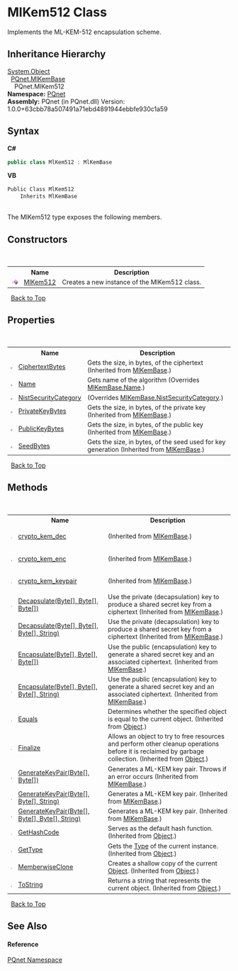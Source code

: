 # MlKem512 Class
 

Implements the ML-KEM-512 encapsulation scheme.


## Inheritance Hierarchy
<a href="https://docs.microsoft.com/dotnet/api/system.object" target="_blank" rel="noopener noreferrer">System.Object</a><br />&nbsp;&nbsp;<a href="048f1bfa-554d-653d-117e-4772fbe7d244">PQnet.MlKemBase</a><br />&nbsp;&nbsp;&nbsp;&nbsp;PQnet.MlKem512<br />
**Namespace:**&nbsp;<a href="fc4f881f-e121-9cf0-ed49-65bf6b5a005d">PQnet</a><br />**Assembly:**&nbsp;PQnet (in PQnet.dll) Version: 1.0.0+63cbb78a507491a71ebd4891944ebbfe930c1a59

## Syntax

**C#**<br />
``` C#
public class MlKem512 : MlKemBase
```

**VB**<br />
``` VB
Public Class MlKem512
	Inherits MlKemBase
```

<br />
The MlKem512 type exposes the following members.


## Constructors
&nbsp;<table><tr><th></th><th>Name</th><th>Description</th></tr><tr><td>![Public method](media/pubmethod.gif "Public method")</td><td><a href="a3322594-44b6-d8e9-b701-2cabb6a91649">MlKem512</a></td><td>
Creates a new instance of the MlKem512 class.</td></tr></table>&nbsp;
<a href="#mlkem512-class">Back to Top</a>

## Properties
&nbsp;<table><tr><th></th><th>Name</th><th>Description</th></tr><tr><td>![Public property](media/pubproperty.gif "Public property")</td><td><a href="93c38c87-7a8b-ce82-9f2c-02036c940599">CiphertextBytes</a></td><td>
Gets the size, in bytes, of the ciphertext
 (Inherited from <a href="048f1bfa-554d-653d-117e-4772fbe7d244">MlKemBase</a>.)</td></tr><tr><td>![Public property](media/pubproperty.gif "Public property")</td><td><a href="ff0dcd11-def2-0914-767f-e5a52e0914c6">Name</a></td><td>
Gets name of the algorithm
 (Overrides <a href="fe7b958e-3025-1129-be44-2c491e8076ac">MlKemBase.Name</a>.)</td></tr><tr><td>![Public property](media/pubproperty.gif "Public property")</td><td><a href="8eba5b78-019c-f410-7ca7-f2a5679cb60e">NistSecurityCategory</a></td><td> (Overrides <a href="7bb3c241-2a71-7a1d-596b-abc3bcc714d9">MlKemBase.NistSecurityCategory</a>.)</td></tr><tr><td>![Public property](media/pubproperty.gif "Public property")</td><td><a href="d5d7893f-bda4-8a4e-3b43-978582e9bf55">PrivateKeyBytes</a></td><td>
Gets the size, in bytes, of the private key
 (Inherited from <a href="048f1bfa-554d-653d-117e-4772fbe7d244">MlKemBase</a>.)</td></tr><tr><td>![Public property](media/pubproperty.gif "Public property")</td><td><a href="ae19e6b8-d036-8800-e3c4-89b479e1c371">PublicKeyBytes</a></td><td>
Gets the size, in bytes, of the public key
 (Inherited from <a href="048f1bfa-554d-653d-117e-4772fbe7d244">MlKemBase</a>.)</td></tr><tr><td>![Public property](media/pubproperty.gif "Public property")</td><td><a href="eb19e6b5-634c-ba51-96e9-0cc35e89da46">SeedBytes</a></td><td>
Gets the size, in bytes, of the seed used for key generation
 (Inherited from <a href="048f1bfa-554d-653d-117e-4772fbe7d244">MlKemBase</a>.)</td></tr></table>&nbsp;
<a href="#mlkem512-class">Back to Top</a>

## Methods
&nbsp;<table><tr><th></th><th>Name</th><th>Description</th></tr><tr><td>![Public method](media/pubmethod.gif "Public method")</td><td><a href="90d2db21-f625-95a2-a589-ea439c0f3794">crypto_kem_dec</a></td><td>

 (Inherited from <a href="048f1bfa-554d-653d-117e-4772fbe7d244">MlKemBase</a>.)</td></tr><tr><td>![Public method](media/pubmethod.gif "Public method")</td><td><a href="3dd368fd-e916-5885-f727-e13ba7785029">crypto_kem_enc</a></td><td>

 (Inherited from <a href="048f1bfa-554d-653d-117e-4772fbe7d244">MlKemBase</a>.)</td></tr><tr><td>![Public method](media/pubmethod.gif "Public method")</td><td><a href="2cf38dce-72ed-1948-acba-662053f38f87">crypto_kem_keypair</a></td><td>

 (Inherited from <a href="048f1bfa-554d-653d-117e-4772fbe7d244">MlKemBase</a>.)</td></tr><tr><td>![Public method](media/pubmethod.gif "Public method")</td><td><a href="e98dd1e0-1d13-2bad-e4f0-b7020558e9b0">Decapsulate(Byte[], Byte[], Byte[])</a></td><td>
Use the private (decapsulation) key to produce a shared secret key from a ciphertext
 (Inherited from <a href="048f1bfa-554d-653d-117e-4772fbe7d244">MlKemBase</a>.)</td></tr><tr><td>![Public method](media/pubmethod.gif "Public method")</td><td><a href="b14fe40d-5993-6664-624c-f3153eb702d8">Decapsulate(Byte[], Byte[], Byte[], String)</a></td><td>
Use the private (decapsulation) key to produce a shared secret key from a ciphertext
 (Inherited from <a href="048f1bfa-554d-653d-117e-4772fbe7d244">MlKemBase</a>.)</td></tr><tr><td>![Public method](media/pubmethod.gif "Public method")</td><td><a href="74e96338-99a7-10b8-9898-27b9ec94ab35">Encapsulate(Byte[], Byte[], Byte[])</a></td><td>
Use the public (encapsulation) key to generate a shared secret key and an associated ciphertext.
 (Inherited from <a href="048f1bfa-554d-653d-117e-4772fbe7d244">MlKemBase</a>.)</td></tr><tr><td>![Public method](media/pubmethod.gif "Public method")</td><td><a href="128cd3bc-4bc2-2976-189e-e91f8c1090ce">Encapsulate(Byte[], Byte[], Byte[], String)</a></td><td>
Use the public (encapsulation) key to generate a shared secret key and an associated ciphertext.
 (Inherited from <a href="048f1bfa-554d-653d-117e-4772fbe7d244">MlKemBase</a>.)</td></tr><tr><td>![Public method](media/pubmethod.gif "Public method")</td><td><a href="https://docs.microsoft.com/dotnet/api/system.object.equals#system-object-equals(system-object)" target="_blank" rel="noopener noreferrer">Equals</a></td><td>
Determines whether the specified object is equal to the current object.
 (Inherited from <a href="https://docs.microsoft.com/dotnet/api/system.object" target="_blank" rel="noopener noreferrer">Object</a>.)</td></tr><tr><td>![Protected method](media/protmethod.gif "Protected method")</td><td><a href="https://docs.microsoft.com/dotnet/api/system.object.finalize#system-object-finalize" target="_blank" rel="noopener noreferrer">Finalize</a></td><td>
Allows an object to try to free resources and perform other cleanup operations before it is reclaimed by garbage collection.
 (Inherited from <a href="https://docs.microsoft.com/dotnet/api/system.object" target="_blank" rel="noopener noreferrer">Object</a>.)</td></tr><tr><td>![Public method](media/pubmethod.gif "Public method")</td><td><a href="6ae87899-534b-04b5-c03e-588a84f83870">GenerateKeyPair(Byte[], Byte[])</a></td><td>
Generates a ML-KEM key pair. Throws if an error occurs
 (Inherited from <a href="048f1bfa-554d-653d-117e-4772fbe7d244">MlKemBase</a>.)</td></tr><tr><td>![Public method](media/pubmethod.gif "Public method")</td><td><a href="f7b98c21-dffc-3cdc-3051-4db6850da027">GenerateKeyPair(Byte[], Byte[], String)</a></td><td>
Generates a ML-KEM key pair.
 (Inherited from <a href="048f1bfa-554d-653d-117e-4772fbe7d244">MlKemBase</a>.)</td></tr><tr><td>![Public method](media/pubmethod.gif "Public method")</td><td><a href="687ab045-81b7-367d-ae2c-24b292c37332">GenerateKeyPair(Byte[], Byte[], Byte[], String)</a></td><td>
Generates a ML-KEM key pair.
 (Inherited from <a href="048f1bfa-554d-653d-117e-4772fbe7d244">MlKemBase</a>.)</td></tr><tr><td>![Public method](media/pubmethod.gif "Public method")</td><td><a href="https://docs.microsoft.com/dotnet/api/system.object.gethashcode#system-object-gethashcode" target="_blank" rel="noopener noreferrer">GetHashCode</a></td><td>
Serves as the default hash function.
 (Inherited from <a href="https://docs.microsoft.com/dotnet/api/system.object" target="_blank" rel="noopener noreferrer">Object</a>.)</td></tr><tr><td>![Public method](media/pubmethod.gif "Public method")</td><td><a href="https://docs.microsoft.com/dotnet/api/system.object.gettype#system-object-gettype" target="_blank" rel="noopener noreferrer">GetType</a></td><td>
Gets the <a href="https://docs.microsoft.com/dotnet/api/system.type" target="_blank" rel="noopener noreferrer">Type</a> of the current instance.
 (Inherited from <a href="https://docs.microsoft.com/dotnet/api/system.object" target="_blank" rel="noopener noreferrer">Object</a>.)</td></tr><tr><td>![Protected method](media/protmethod.gif "Protected method")</td><td><a href="https://docs.microsoft.com/dotnet/api/system.object.memberwiseclone#system-object-memberwiseclone" target="_blank" rel="noopener noreferrer">MemberwiseClone</a></td><td>
Creates a shallow copy of the current <a href="https://docs.microsoft.com/dotnet/api/system.object" target="_blank" rel="noopener noreferrer">Object</a>.
 (Inherited from <a href="https://docs.microsoft.com/dotnet/api/system.object" target="_blank" rel="noopener noreferrer">Object</a>.)</td></tr><tr><td>![Public method](media/pubmethod.gif "Public method")</td><td><a href="https://docs.microsoft.com/dotnet/api/system.object.tostring#system-object-tostring" target="_blank" rel="noopener noreferrer">ToString</a></td><td>
Returns a string that represents the current object.
 (Inherited from <a href="https://docs.microsoft.com/dotnet/api/system.object" target="_blank" rel="noopener noreferrer">Object</a>.)</td></tr></table>&nbsp;
<a href="#mlkem512-class">Back to Top</a>

## See Also


#### Reference
<a href="fc4f881f-e121-9cf0-ed49-65bf6b5a005d">PQnet Namespace</a><br />